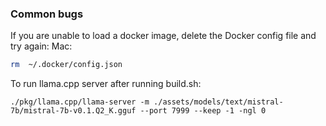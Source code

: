 ### Common bugs
If you are unable to load a docker image, delete the Docker config file and try again:
Mac:
```bash
rm  ~/.docker/config.json
```

To run llama.cpp server after running build.sh:
```
./pkg/llama.cpp/llama-server -m ./assets/models/text/mistral-7b/mistral-7b-v0.1.Q2_K.gguf --port 7999 --keep -1 -ngl 0
```